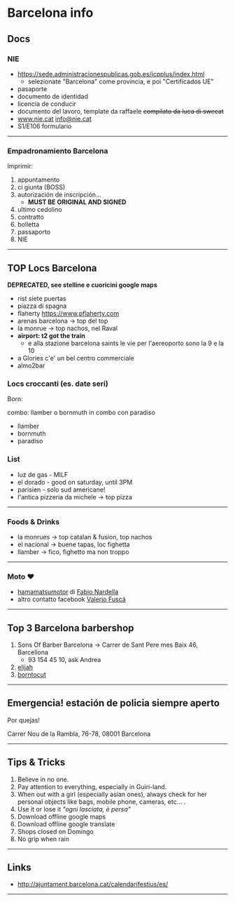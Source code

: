 # Barcelona info

## Docs

### NIE

+ https://sede.administracionespublicas.gob.es/icpplus/index.html
  + selezionate "Barcelona" come provincia, e poi "Certificados UE"
+ pasaporte
+ documento de identidad
+ licencia de conducir
+ documento del lavoro, template da raffaele ~~compilato da luca di swecat~~
+ www.nie.cat info@nie.cat
+ S1/E106 formulario

---

### Empadronamiento Barcelona

Imprimir:

1. appuntamento
2. ci giunta (BOSS)
3. autorización de inscripción...
   + **MUST BE ORIGINAL AND SIGNED**
4. ultimo cedolino
5. contratto
6. bolletta
7. passaporto
8. NIE

---

## TOP Locs Barcelona

**DEPRECATED, see stelline e cuoricini google maps**

+ rist siete puertas
+ piazza di spagna
+ flaherty https://www.pflaherty.com
+ arenas barcelona -> top del top
+ la monrue -> top nachos, nel Raval
+ **airport: t2 got the train**
  + e alla stazione barcelona saints le vie per l'aereoporto sono la 9 e la 10
+ a Glories c'e' un bel centro commerciale
+ almo2bar

### Locs croccanti (es. date seri)

Born:

combo: llamber o bornmuth in combo con paradiso

+ llamber
+ bornmuth
+ paradiso

### List

+ luz de gas - MILF
+ el dorado - good on saturday, until 3PM
+ parisien - solo sud americane!
+ l'antica pizzeria da michele -> top pizza

---

### Foods & Drinks

+ la monrues -> top catalan & fusion, top nachos
+ el nacional -> buene tapas, loc fighetta
+ llamber -> fico, fighetto ma non troppo

---

### Moto :heart:

+ [hamamatsumotor](https://www.facebook.com/hamamatsumotor/) di [Fabio Nardella](https://www.facebook.com/fabio.nardella?fref=gc&dti=118536958250243&hc_location=ufi)
+ altro contatto facebook [Valerio Fuscá](https://www.facebook.com/valerio.fusca.1?hc_location=ufi)

---

## Top 3 Barcelona barbershop

1. Sons Of Barber Barcelona -> Carrer de Sant Pere mes Baix 46, Barcellona
   + 93 154 45 10, ask Andrea
2. [elijah](https://www.instagram.com/elijah/)
3. [borntocut](http://www.borntocut.com/prueba/contacto/?lang=en)

---

## Emergencia! estación de policia siempre aperto

Por quejas!

Carrer Nou de la Rambla, 76-78, 08001 Barcelona

---

## Tips & Tricks

1. Believe in no one.
2. Pay attention to everything, especially in Guiri-land.
3. When out with a girl (especially asian ones), always check for her personal objects like bags, mobile phone, cameras, etc... .
4. Use it or lose it *"ogni lasciata, è persa"*
5. Download offline google maps
6. Download offline google translate
7. Shops closed on Domingo 
8. No grip when rain


---

## Links

+ http://ajuntament.barcelona.cat/calendarifestius/es/

---

<!-- test zone 
diego pc coworking08071980
-->
